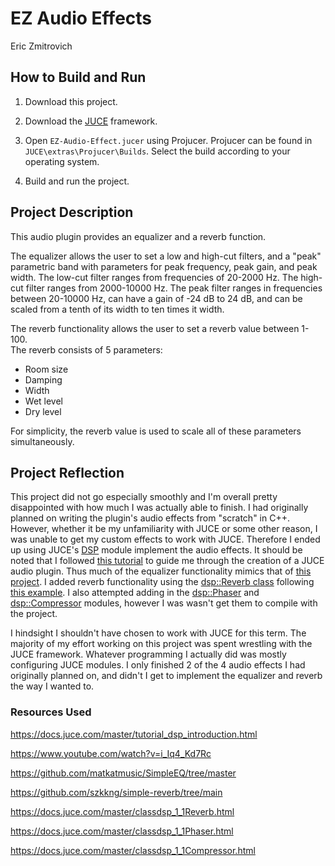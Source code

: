 # EZ Audio Effects

Eric Zmitrovich


## How to Build and Run

1. Download this project.

2. Download the [JUCE](https://juce.com/download/) framework.

3. Open `EZ-Audio-Effect.jucer` using Projucer.
    Projucer can be found in `JUCE\extras\Projucer\Builds`. 
    Select the build according to your operating system.

4. Build and run the project.


## Project Description

This audio plugin provides an equalizer and a reverb function.

The equalizer allows the user to set a low and high-cut filters, 
and a "peak" parametric band with parameters for peak frequency,
peak gain, and peak width.
The low-cut filter ranges from frequencies of 20-2000 Hz.
The high-cut filter ranges from 2000-10000 Hz.
The peak filter ranges in frequencies between 20-10000 Hz,
can have a gain of -24 dB to 24 dB,
and can be scaled from a tenth of its width to ten times it width.

The reverb functionality allows the user to set a reverb value
between 1-100.  
The reverb consists of 5 parameters:
    
* Room size
* Damping
* Width
* Wet level
* Dry level

For simplicity, the reverb value is used to scale
all of these parameters simultaneously.


## Project Reflection

This project did not go especially smoothly 
and I'm overall pretty disappointed with how much 
I was actually able to finish.
I had originally planned on writing the plugin's audio effects
from "scratch" in C++. 
However, whether it be my unfamiliarity with JUCE 
or some other reason,
I was unable to get my custom effects to work with JUCE.
Therefore I ended up using JUCE's 
[DSP](https://docs.juce.com/master/tutorial_dsp_introduction.html) 
module implement the audio effects. 
It should be noted that I followed 
[this tutorial](https://www.youtube.com/watch?v=i_Iq4_Kd7Rc)
to guide me through the creation of a JUCE audio plugin.
Thus much of the equalizer functionality mimics that of
[this project](https://github.com/matkatmusic/SimpleEQ/tree/master).
I added reverb functionality using the 
[dsp::Reverb class](https://docs.juce.com/master/classdsp_1_1Reverb.html)
following [this example](https://github.com/szkkng/simple-reverb/tree/main).
I also attempted adding in the
[dsp::Phaser](https://docs.juce.com/master/classdsp_1_1Phaser.html)
and [dsp::Compressor](https://docs.juce.com/master/classdsp_1_1Compressor.html)
modules, however I was wasn't get them to compile with the project.

I hindsight I shouldn't have chosen to work with JUCE for this term.
The majority of my effort working on this project was spent wrestling 
with the JUCE framework.
Whatever programming I actually did was mostly configuring JUCE modules.
I only finished 2 of the 4 audio effects I had originally planned on,
and didn't I get to implement the equalizer and reverb the way I wanted to.











### Resources Used

https://docs.juce.com/master/tutorial_dsp_introduction.html

https://www.youtube.com/watch?v=i_Iq4_Kd7Rc

https://github.com/matkatmusic/SimpleEQ/tree/master

https://github.com/szkkng/simple-reverb/tree/main

https://docs.juce.com/master/classdsp_1_1Reverb.html

https://docs.juce.com/master/classdsp_1_1Phaser.html

https://docs.juce.com/master/classdsp_1_1Compressor.html